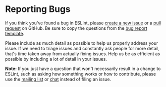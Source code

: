 # Reporting Bugs

If you think you've found a bug in ESLint, please [create a new issue](https://github.com/eslint/eslint/issues/new) or a [pull request](/docs/developer-guide/contributing/pull-requests.md) on GitHub. Be sure to copy the questions from the [bug report template](https://github.com/eslint/eslint/blob/master/templates/bug-report.md).

Please include as much detail as possible to help us properly address your issue. If we need to triage issues and constantly ask people for more detail, that's time taken away from actually fixing issues. Help us be as efficient as possible by including a lot of detail in your issues.

**Note:** If you just have a question that won't necessarily result in a change to ESLint, such as asking how something works or how to contribute, please use the [mailing list](https://groups.google.com/group/eslint) or [chat](https://gitter.im/eslint/eslint) instead of filing an issue.
